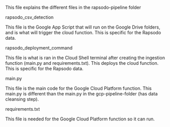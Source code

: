 This file explains the different files in the rapsodo-pipeline folder

rapsodo_csv_detection

This file is the Google App Script that will run on the Google Drive folders, and is what will trigger the cloud function. This is specific for the Rapsodo data.

rapsodo_deployment_command

This file is what is ran in the Cloud Shell terminal after creating the ingestion function (main.py and requirements.txt). This deploys the cloud function. This is specific for the Rapsodo data.

main.py

This file is the main code for the Google Cloud Platform function. This main.py is different than the main.py in the gcp-pipeline-folder (has data cleansing step).

requirements.txt

This file is needed for the Google Cloud Platform function so it can run.
